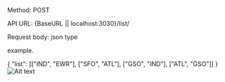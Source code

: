 Method: POST

API URL: {BaseURL || localhost:3030}/list/

Request body: json type

example.

{
    "list": [["IND", "EWR"], ["SFO", "ATL"], ["GSO", "IND"], ["ATL", "GSO"]] 
}
![Alt text](https://github.com/DeepWater1013/Assignment_For_Rust/blob/master/Screenshot%202022-07-11%20080402.png "Optional title")
